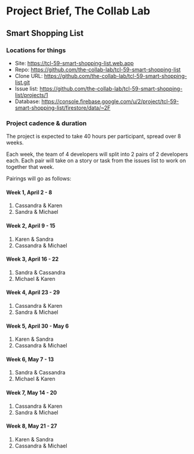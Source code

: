# Project Brief, The Collab Lab

## Smart Shopping List

### Locations for things

- Site: https://tcl-59-smart-shopping-list.web.app
- Repo: https://github.com/the-collab-lab/tcl-59-smart-shopping-list
- Clone URL: https://github.com/the-collab-lab/tcl-59-smart-shopping-list.git
- Issue list: https://github.com/the-collab-lab/tcl-59-smart-shopping-list/projects/1
- Database: https://console.firebase.google.com/u/2/project/tcl-59-smart-shopping-list/firestore/data/~2F

### Project cadence & duration

The project is expected to take 40 hours per participant, spread over 8 weeks.

Each week, the team of 4 developers will split into 2 pairs of 2 developers each. Each pair will take on a story or task from the issues list to work on together that week.

Pairings will go as follows:

#### Week 1, April 2 - 8

1. Cassandra & Karen
2. Sandra & Michael

#### Week 2, April 9 - 15

1. Karen & Sandra
2. Cassandra & Michael

#### Week 3, April 16 - 22

1. Sandra & Cassandra
2. Michael & Karen

#### Week 4, April 23 - 29

1. Cassandra & Karen
2. Sandra & Michael

#### Week 5, April 30 - May 6

1. Karen & Sandra
2. Cassandra & Michael

#### Week 6, May 7 - 13

1. Sandra & Cassandra
2. Michael & Karen

#### Week 7, May 14 - 20

1. Cassandra & Karen
2. Sandra & Michael

#### Week 8, May 21 - 27

1. Karen & Sandra
2. Cassandra & Michael
